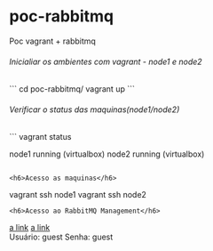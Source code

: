# poc-rabbitmq
Poc vagrant + rabbitmq


<h6>Inicialiar os ambientes com vagrant - node1 e node2 </h6>
```
  cd poc-rabbitmq/
  vagrant up
```  
  
<h6>Verificar o status das maquinas(node1/node2)</h6>
```
  vagrant status
  
node1                     running (virtualbox)
node2                     running (virtualbox)
```

<h6>Acesso as maquinas</h6>
```
  vagrant ssh node1
  vagrant ssh node2
```
<h6>Acesso ao RabbitMQ Management</h6>
```
[a link](http://192.168.0.100:15672/)
[a link](http://192.168.0.200:15672/)
<br/>
Usuário: guest
Senha: guest
```
